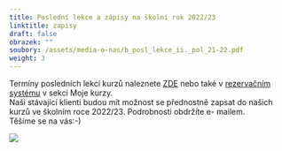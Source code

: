 ```yaml
---
title: Poslední lekce a zápisy na školní rok 2022/23
linktitle: zapisy
draft: false
obrazek: ""
soubory: /assets/media-o-nas/b_posl_lekce_ii._pol_21-22.pdf
weight: 3
---
```

Termíny posledních lekcí kurzů naleznete [ZDE](/assets/media-o-nas/b_posl_lekce_ii._pol_21-22.pdf) nebo také v [rezervačním systému](https://brezanek.webooker.eu/) v sekci Moje kurzy.\
Naši stávající klienti budou mít možnost se přednostně zapsat do našich kurzů ve školním roce 2022/23. Podrobnosti obdržíte e- mailem.\
Těšíme se na vás:-)

![](/assets/media/zapisy_22_23-72-24-in-14-3-cm-.jpg)